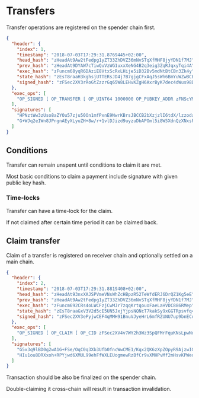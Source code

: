 # Transfers

Transfer operations are registered on the spender chain first.

```json
{
  "header": {
    "index": 1,
    "timestamp": "2018-07-03T17:29:31.8769445+02:00",
    "head_hash": "zHeadAt9Aw2tFedpg1yZT33ZhDVZ36mNvSTqXfMHF8jyYDN1f7MJ",
    "prev_hash": "zHeadAt9DYAW7cTiwQuVzWG1uxxXeNG4B2q3eig3ZqRJqxyTqi4A",
    "exec_hash": "zFuncm68yqR6DAziE8VtxScRxLHije5iD32Bv5mdNtBtCBn3Zk4y",
    "state_hash": "zEsT8raaH3kghsjUTTERsJD4j7B7gjgCFxAqJ5sWh6BmYuWZwBCE",
    "signed_hash": "zFSec2XV3rRoGtZzzrGq65W8LEHvKZgH6AxrByK7dec4dWus98Dc"
  },
  "exec_ops": [
    "OP_SIGNED [ OP_TRANSFER [ OP_UINT64 1000000 OP_PUBKEY_ADDR zFNScYMH1wSYgj67jTxnvJ48XzQnHm5XJqxHuzvpG39e5WbVvL1u ] OP_SIGNATURE 0x1c2f90eecedf9b7a8a5318fe6f9e5acc5c5daa5bcd187aa9385a25fd98f0301f0a1f4863db05578d7562581777b3f9af097f94fe693913ab0365093a4dc9838983 ]"
  ],
  "signatures": [
    "HPNztWw3zUso8aZYOu57zju50On1mfPxnE9NwrKBrsJBCCB2bXzjzlI6tdX/lzzodagRFptNtfFCyvrlkIyk3fM=",
    "G+WJq2eIWn8JPngnAEyXLyuZH+8w/r+1vlDJizd9uyzuDbAPOml5i8W5XdnQzXNxsPAEJ4ZpZcM87pt1d9dSp5s="
  ]
}
```

## Conditions

Transfer can remain unspent until conditions to claim it are met.

Most basic conditions to claim a payment include signature with given public key hash.

### Time-locks

Transfer can have a time-lock for the claim.

If not claimed after certain time period it can be claimed back.

## Claim transfer

Claim of a transfer is registered on receiver chain and optionally settled on a main chain.

```json
{
  "header": {
    "index": 2,
    "timestamp": "2018-07-03T17:29:31.8819408+02:00",
    "head_hash": "zHeadAt93nxXAJSPVmeVNsWhZcHBpzR52TeWfdERJ6DrQZ1Kg5eE",
    "prev_hash": "zHeadAt9Aw2tFedpg1yZT33ZhDVZ36mNvSTqXfMHF8jyYDN1f7MJ",
    "exec_hash": "zFuncm692CRs4oLWCFzjCwMJr7zqqKrtqouoFaeLaHVDC886RMep",
    "state_hash": "zEsT8raaGxV3V2d5cE5UN5JxjYjpsNQNcT7kakSy9xGGTRpsvfq4",
    "signed_hash": "zFSec2XV3ePyjwCEF4qMMH91BnuVJyeHrL6mfRZUNU7up9bnECdu"
  },
  "exec_ops": [
    "OP_SIGNED [ OP_CLAIM [ OP_CID zFSec2XV4v7WY2h3Wz3SpQFMrFquKNsLpwNqE3apM8u8V5J7Q8jw OP_ID 0 ] OP_SIGNATURE 0x1c9e875652afe77dd7e7f11dda1ab653e5a97a95b58abc4135ad8a9d6e1a4dcad464fcf06e36f1a761000b686c2dcc05dbe41a73907a09350a483262a9dcd5cb25 ]"
  ],
  "signatures": [
    "G5x3q9lBD0g2wA1G+FSe/OqC0q3Xb3Ufb0fncWwCME1/Kqx2QK6zXpZOpyR9AjzwIGnanUauYW3tZ4uJVBb4cZQ=",
    "HIu1ou8DRXxoh+RPYjwd6XMUL99ehFfWXLEUogmewRzBfCr9vXMHPvMf2mHsvKPWeoqZPREsx35Gxk6looa2Sjk="
  ]
}
```

Transaction should be also be finalized on the spender chain.

Double-claiming it cross-chain will result in transaction invalidation.
